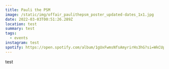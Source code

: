 ```yaml
---
title: Pauli the PSM
image: /static/img/offair_paulithepsm_poster_updated-dates_1x1.jpg
date: 2022-03-03T00:51:26.289Z
location: test
summary: test
tags:
  - events
instagram: test
spotify: https://open.spotify.com/album/1gUxFwmsNfsAmyrirHs3hG?si=WkCUpHrKTeSkxdFJwkt_4w
---
```

test